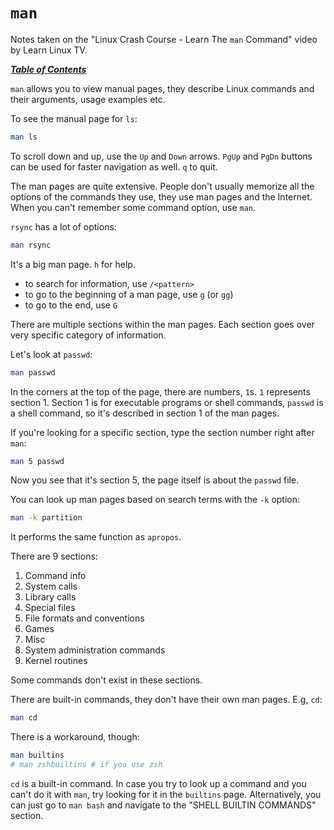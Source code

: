 # `man`

Notes taken on the "Linux Crash Course - Learn The `man` Command" video by
Learn Linux TV.

[***Table of Contents***](/README.md)

`man` allows you to view manual pages, they describe Linux commands and their
arguments, usage examples etc.

To see the manual page for `ls`:

```bash
man ls
```

To scroll down and up, use the `Up` and `Down` arrows. `PgUp` and `PgDn`
buttons can be used for faster navigation as well. `q` to quit.

The man pages are quite extensive. People don't usually memorize all the
options of the commands they use, they use man pages and the Internet. When you
can't remember some command option, use `man`. 

`rsync` has a lot of options:

```bash
man rsync
```

It's a big man page. `h` for help. 
- to search for information, use `/<pattern>`
- to go to the beginning of a man page, use `g` (or `gg`)
- to go to the end, use `G`

There are multiple sections within the man pages. Each section goes over very
specific category of information.

Let's look at `passwd`:

```bash
man passwd
```

In the corners at the top of the page, there are numbers, `1`s. `1` represents
section 1. Section 1 is for executable programs or shell commands, `passwd` is
a shell command, so it's described in section 1 of the man pages.

If you're looking for a specific section, type the section number right after
`man`:

```bash
man 5 passwd
```

Now you see that it's section 5, the page itself is about the `passwd` file.

You can look up man pages based on search terms with the `-k` option:

```bash
man -k partition
```

It performs the same function as `apropos`.

There are 9 sections:
1. Command info
2. System calls
3. Library calls
4. Special files
5. File formats and conventions
6. Games
7. Misc
8. System administration commands
9. Kernel routines

Some commands don't exist in these sections.

There are built-in commands, they don't have their own man pages. E.g, `cd`:

```bash
man cd
```

There is a workaround, though:

```bash
man builtins
# man zshbuiltins # if you use zsh
```

`cd` is a built-in command. In case you try to look up a command and you can't
do it with `man`, try looking for it in the `builtins` page. Alternatively, you
can just go to `man bash` and navigate to the "SHELL BUILTIN COMMANDS" section.
